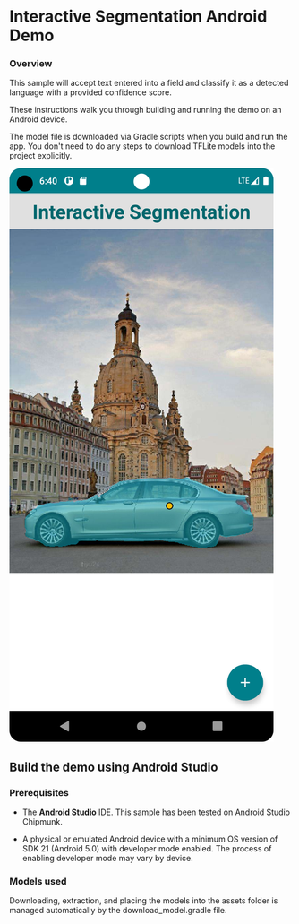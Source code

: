 # Interactive Segmentation Android Demo

### Overview

This sample will accept text entered into a field and classify it as a detected language with a provided confidence score.

These instructions walk you through building and running the demo on an Android
device.

The model file is downloaded via Gradle scripts when you build and run the
app. You don't need to do any steps to download TFLite models into the project
explicitly.


![Language Detector Demo](interactive_segmentation.png?raw=true "Interactive Segmentation Demo")

## Build the demo using Android Studio

### Prerequisites

* The **[Android Studio](https://developer.android.com/studio/index.html)** IDE.
  This sample has been tested on Android Studio Chipmunk.

* A physical or emulated Android device with a minimum OS version of SDK 21
  (Android 5.0) with developer mode enabled. The process of enabling
  developer mode may vary by device.


### Models used

Downloading, extraction, and placing the models into the assets folder is
managed automatically by the download_model.gradle file.
